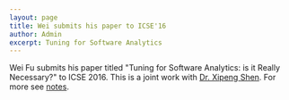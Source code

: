 ```yaml
---
layout: page
title: Wei submits his paper to ICSE'16
author: Admin
excerpt: Tuning for Software Analytics
---
```

Wei Fu submits his paper titled "Tuning for Software Analytics: is it Really Necessary?" to ICSE 2016. This is a joint work with [Dr. Xipeng Shen](http://people.engr.ncsu.edu/xshen5/). For more see [notes](http://ai4se.net/projects/2015/08/31/Tuning/). 


